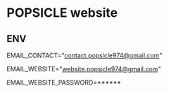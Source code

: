 # POPSICLE website

## ENV

EMAIL_CONTACT="contact.popsicle974@gmail.com"

EMAIL_WEBSITE="website.popsicle974@gmail.com"

EMAIL_WEBSITE_PASSWORD=\*\*\*\*\*\*
